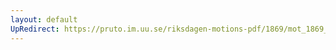 ```yaml
---
layout: default
UpRedirect: https://pruto.im.uu.se/riksdagen-motions-pdf/1869/mot_1869__ak__289/mot_1869__ak__289-001.pdf
---
```

